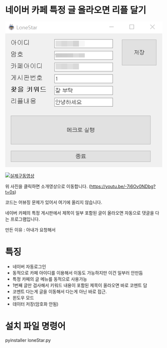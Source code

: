 # 네이버 카페 특정 글 올라오면 리플 달기

![sample](./image/sample.png)

[![실제구동영상](http://img.youtube.com/vi/-7i6Ov0NDbg/0.jpg)](https://youtu.be/-7i6Ov0NDbg?t=0s) 

위 사진을 클릭하면 소개영상으로 이동합니다. (https://youtu.be/-7i6Ov0NDbg?t=0s)

코드는 어뷰징 문제가 있어서 여기에 올리지 않습니다. 

네이버 카페의 특정 게시판에서 제목이 일부 포함된 글이 올라오면 자동으로 댓글을 다는 프로그램입니다.

만든 이유 : 아내가 요청해서



# 특징

 - 네이버 자동로그인
 - 동적으로 카페 아이디를 이용해서 이동도 가능하지만 이건 일부러 안만듬
 - 특정 카페의 글 메뉴를 동적으로 사용가능
 - 1번째 글만 검사해서 키워드 내용이 포함된 제목이 올라오면 바로 코멘트 담
 - 코멘트 다는게 글을 이동해서 다는게 아닌 바로 접근. 
 - 윈도우 모드
 - 데이터 저장(암호화 안됨)
  
  
# 설치 파일 명령어

pyinstaller loneStar.py
  
